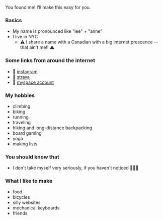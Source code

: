 You found me! I'll make this easy for you.

### Basics
* My name is pronounced like "lee" + "anne"
* I live in NYC
  * ⚠️ I share a name with a Canadian with a big internet prescence -- that ain't me!! ⚠️

### Some links from around the internet

* 🍌 [instagram](https://www.instagram.com/bananasinthewild/)
* 👟 [strava](https://www.strava.com/athletes/17786212)
* 🖤 [myspace account](https://www.youtube.com/watch?v=dQw4w9WgXcQ)
### My hobbies
* climbing
* biking
* running
* traveling
* hiking and long-distance backpacking
* board gaming
* yoga
* making lists

### You should know that
* I don't take myself very seriously, if you haven't noticed 🤷🏻‍♀️

### What I like to make
* food
* bicycles
* silly websites
* mechanical keyboards
* friends